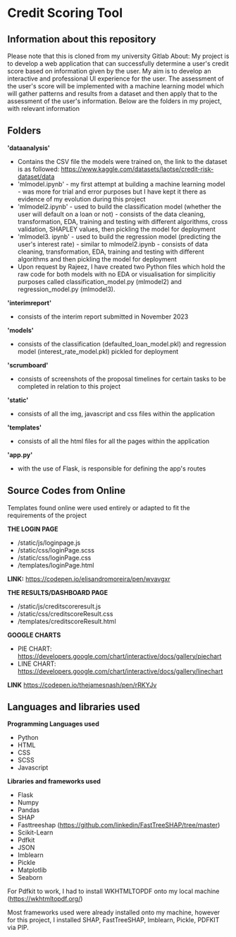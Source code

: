 # Credit Scoring Tool

## Information about this repository
Please note that this is cloned from my university Gitlab
About:
My project is to develop a web application that can successfully determine a user's credit score based on information given by the user.
My aim is to develop an interactive and professional UI experience for the user. The assessment of the user's score will be implemented
with a machine learning model which will gather patterns and results from a dataset and then apply that to the assessment of the user's information.
Below are the folders in my project, with relevant information

## Folders
**'dataanalysis'**
- Contains the CSV file the models were trained on, the link to the dataset is as followed: 
https://www.kaggle.com/datasets/laotse/credit-risk-dataset/data
- 'mlmodel.ipynb' - my first attempt at building a machine learning model - was more for trial and error purposes but I have kept it there as evidence of my evolution during this project
- 'mlmodel2.ipynb' - used to build the classification model (whether the user will default on a loan or not) - consists of the data cleaning, transformation, EDA, training and testing with different algorithms, cross validation, SHAPLEY values, then pickling the model for deployment
- 'mlmodel3. ipynb' - used to build the regression model (predicting the user's interest rate) - similar to mlmodel2.ipynb - consists of data cleaning, transformation, EDA, training and testing with different algorithms and then pickling the model for deployment
- Upon request by Rajeez, I have created two Python files which hold the raw code for both models with no EDA or visualisation for simplicitiy purposes called classification_model.py (mlmodel2) and regression_model.py (mlmodel3).

**'interimreport'**
- consists of the interim report submitted in November 2023

**'models'**
- consists of the classification (defaulted_loan_model.pkl) and regression model (interest_rate_model.pkl) pickled for deployment

**'scrumboard'**
- consists of screenshots of the proposal timelines for certain tasks to be completed in relation to this project

**'static'**
- consists of all the img, javascript and css files within the application

**'templates'**
- consists of all the html files for all the pages within the application

**'app.py'**
- with the use of Flask, is responsible for defining the app's routes


## Source Codes from Online

Templates found online were used entirely or adapted to fit the requirements of the project

**THE LOGIN PAGE**
- /static/js/loginpage.js 
- /static/css/loginPage.scss
- /static/css/loginPage.css
- /templates/loginPage.html

**LINK:**
https://codepen.io/elisandromoreira/pen/wvavgxr

**THE RESULTS/DASHBOARD PAGE**
- /static/js/creditscoreresult.js
- /static/css/creditscoreResult.css
- /templates/creditscoreResult.html

**GOOGLE CHARTS**
- PIE CHART: https://developers.google.com/chart/interactive/docs/gallery/piechart
- LINE CHART: https://developers.google.com/chart/interactive/docs/gallery/linechart

**LINK**
https://codepen.io/thejamesnash/pen/rRKYJv


## Languages and libraries used

**Programming Languages used**
- Python
- HTML 
- CSS 
- SCSS
- Javascript


**Libraries and frameworks used**
- Flask
- Numpy
- Pandas
- SHAP 
- Fasttreeshap (https://github.com/linkedin/FastTreeSHAP/tree/master)
- Scikit-Learn
- Pdfkit 
- JSON 
- Imblearn
- Pickle 
- Matplotlib
- Seaborn 

For Pdfkit to work, I had to install WKHTMLTOPDF onto my local machine (https://wkhtmltopdf.org/)

Most frameworks used were already installed onto my machine, however for this project, I installed SHAP, FastTreeSHAP, Imblearn, Pickle, PDFKIT via PIP. 
